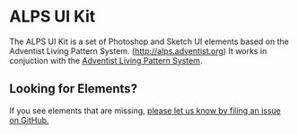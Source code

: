 # ALPS UI Kit
The ALPS UI Kit is a set of Photoshop and Sketch UI elements based on the Adventist Living Pattern System. (http://alps.adventist.org) It works in conjuction with the [Adventist Living Pattern System](https://github.com/adventistchurch/alps).

## Looking for Elements?
If you see elements that are missing, [please let us know by filing an issue on GitHub.](https://github.com/adventistchurch/alps-uikit/issues)
